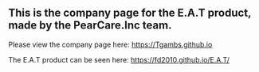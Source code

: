 ## This is the company page for the E.A.T product, made by the PearCare.Inc team.

Please view the company page here: https://Tgambs.github.io

The E.A.T product can be seen here: https://fd2010.github.io/E.A.T/
